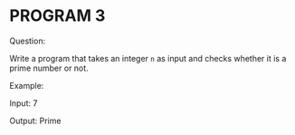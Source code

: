 # PROGRAM 3

Question:

Write a program that takes an integer `n` as input and checks whether it is a prime number or not.

Example:

Input: 7

Output: Prime
